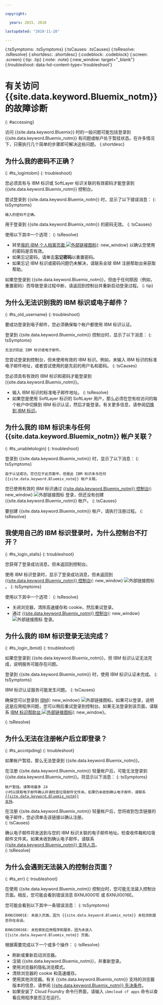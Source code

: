 ```yaml
---

copyright:

  years: 2015, 2018

lastupdated: "2018-11-28"

---
```


{:tsSymptoms: .tsSymptoms}
{:tsCauses: .tsCauses}
{:tsResolve: .tsResolve}
{:shortdesc: .shortdesc}
{:codeblock: .codeblock}
{:screen: .screen}
{:tip: .tip}
{:note: .note}
{:new_window: target="_blank"}
{:troubleshoot: data-hd-content-type='troubleshoot'}


# 有关访问 {{site.data.keyword.Bluemix_notm}} 的故障诊断
{: #accessing}

访问 {{site.data.keyword.Bluemix}} 时的一般问题可能包括登录到 {{site.data.keyword.Bluemix_notm}} 有问题或帐户处于暂挂状态。在许多情况下，只需执行几个简单的步骤即可解决这些问题。
{:shortdesc}


## 为什么我的密码不正确？
{: #ts_logintobm}
{: troubleshoot}

您必须具有与 IBM 标识或 SoftLayer 标识关联的有效密码才能登录到 {{site.data.keyword.Bluemix_notm}} 控制台。

尝试登录到 {{site.data.keyword.Bluemix_notm}} 时，显示了以下错误消息：
{: tsSymptoms}

`输入的密码不正确。`

用于登录到 {{site.data.keyword.Bluemix_notm}} 的密码无效。
{: tsCauses}

使用以下其中一个选项：
{: tsResolve}
 * 转至[我的 IBM 个人档案页面 ![外部链接图标](../icons/launch-glyph.svg "外部链接图标")](https://myibm.ibm.com/dashboard/){: new_window} 以确认您使用的密码是否有效。
 * 如果忘记密码，请单击**忘记密码**以重置密码。
 * 如果忘记 IBM 标识或密码问题仍未解决，请联系全球 IBM 注册帮助台来获取帮助。

如果您登录到 {{site.data.keyword.Bluemix_notm}}，但由于任何原因（例如，重置密码）而导致登录过程中断，请返回到控制台并重新启动登录过程。
{: tip}


## 为什么无法识别我的 IBM 标识或电子邮件？
{: #ts_old_username}
{: troubleshoot}

要成功登录到电子邮件，您必须确保每个帐户都使用 IBM 标识认证。

登录到 {{site.data.keyword.Bluemix_notm}} 控制台时，显示了以下消息：
{: tsSymptoms}

`无法识别此 IBM 标识或电子邮件。`

您尝试登录到控制台，但未使用有效的 IBM 标识。例如，未输入 IBM 标识的标准电子邮件地址，或者尝试使用的是先前的用户名和密码。
{: tsCauses}

您必须具有有效的 IBM 标识和密码才能登录到 {{site.data.keyword.Bluemix_notm}}。

 * 输入 IBM 标识的标准电子邮件地址。
 {: tsResolve}
 * 如果您是使用 SoftLayer 标识的 SoftLayer 用户，那么必须在您有权访问的每个帐户中切换到 IBM 标识认证，然后才能登录。有关更多信息，请参阅[切换到 IBM 标识](/docs/account?topic=account-unifyingaccounts)。


## 为什么我的 IBM 标识未与任何 {{site.data.keyword.Bluemix_notm}} 帐户关联？
{: #ts_unabletologin}
{: troubleshoot}

登录到 {{site.data.keyword.Bluemix_notm}} 时，显示了以下消息：
{: tsSymptoms}

`由于认证成功，您已位于此页面中，但是此 IBM 标识未与任何 {{site.data.keyword.Bluemix_notm}} 帐户关联。`

您已使用有效的 IBM 标识通过 [{{site.data.keyword.Bluemix_notm}} 控制台](https://{DomainName}){: new_window} ![外部链接图标](../icons/launch-glyph.svg "外部链接图标") 登录，但还没有创建 {{site.data.keyword.Bluemix_notm}} 帐户。
{: tsCauses}

要创建 {{site.data.keyword.Bluemix_notm}} 帐户，请执行注册过程。
{: tsResolve}


## 我使用自己的 IBM 标识登录时，为什么控制台不打开？
{: #ts_login_stalls}
{: troubleshoot}

您获得了登录成功消息，但未返回到控制台。

使用 IBM 标识登录时，显示了登录成功消息，但未返回到 [{{site.data.keyword.Bluemix_notm}} 控制台](https://{DomainName}){: new_window} ![外部链接图标](../icons/launch-glyph.svg "外部链接图标")。
{: tsSymptoms}

使用以下其中一个选项：
{: tsResolve}
 * 关闭浏览器，清除高速缓存和 cookie，然后重试登录。
 * 通过 [{{site.data.keyword.Bluemix_notm}} 控制台](https://{DomainName}){: new_window} ![外部链接图标](../icons/launch-glyph.svg "外部链接图标") 登录。


## 为什么我的 IBM 标识登录无法完成？
{: #ts_login_ibmid}
{: troubleshoot}

如果您登录到 {{site.data.keyword.Bluemix_notm}}，但 IBM 标识认证无法完成，说明服务可能存在问题。

登录到 {{site.data.keyword.Bluemix_notm}} 时，使用 IBM 标识认证未完成。
{: tsSymptoms}

IBM 标识认证服务可能发生问题。
{: tsCauses}

确保您可以登录到 [IBM](https://idaas.iam.ibm.com/idaas/mtfim/sps/authsvc?PolicyId=urn:ibm:security:authentication:asf:basicldapuser){: new_window} ![外部链接图标](../icons/launch-glyph.svg "外部链接图标")。如果可以登录，说明这是应用程序问题，您可以稍后重试登录到控制台。如果无法登录到该页面，请联系 [IBM 标识帮助台 ![外部链接图标](../icons/launch-glyph.svg "外部链接图标")](https://www.ibm.com/ibmid/myibm/help/us/helpdesk.html){: new_window}。
  
{: tsResolve}


## 为什么无法在注册帐户后立即登录？
{: #ts_accntpding}
{: troubleshoot}

如果帐户暂挂，那么无法登录到 {{site.data.keyword.Bluemix_notm}}。

在注册 {{site.data.keyword.Bluemix_notm}} 轻量帐户后，可能无法登录到 {{site.data.keyword.Bluemix_notm}}。将显示以下消息：
{: tsSymptoms}

<code>帐户暂挂。请等待最多 24 小时以获取电子邮件确认并请检查垃圾邮件文件夹。如果仍未收到确认电子邮件，请联系 <a href="http://ibm.biz/bluemixsupport.com" target="_blank">{{site.data.keyword.Bluemix_notm}} 支持</a>。</code>

在注册 {{site.data.keyword.Bluemix_notm}} 轻量帐户后，您将收到包含链接的电子邮件，您必须单击该链接以确认注册。  
{: tsCauses}

确认电子邮件将发送到与您的 IBM 标识关联的电子邮件地址。检查收件箱和垃圾邮件文件夹。如果未收到确认电子邮件，请联系 [{{site.data.keyword.Bluemix_notm}} 支持人员](/docs/get-support?topic=get-support-getting-customer-support)。  
{: tsResolve}


## 为什么会遇到无法装入的控制台页面？
{: #ts_err}
{: troubleshoot}

在使用 {{site.data.keyword.Bluemix_notm}} 控制台时，您可能无法装入控制台页面。相反，您可能会看到错误消息 BXNUI0001E 或 BXNUI0016E。

您可能会看到以下其中一条错误消息：
{: tsSymptoms}

`BXNUI0001E: 未装入页面，因为 {{site.data.keyword.Bluemix_notm}} 未检测到是否存在会话。`

`BXNUI0016E: 未检索到应用程序和服务，因为未装入 {{site.data.keyword.Bluemix_notm}} 页面。`

根据需要完成以下一个或多个操作：
{: tsResolve}

  * 刷新或重新启动浏览器。
  * 注销 {{site.data.keyword.Bluemix_notm}}，并重新登录。
  * 使用浏览器的隐私浏览模式。
  * 清除浏览器的 cookie 和高速缓存。
  * 使用其他浏览器。有关 {{site.data.keyword.Bluemix_notm}} 支持的浏览器版本的信息，请参阅 [{{site.data.keyword.Bluemix_notm}} 先决条件](/docs/overview?topic=overview-prereqs-platform)。
  * 如果安装了 Cloud Foundry 命令行界面，请输入 `ibmcloud cf apps` 命令以查看应用程序是否正在运行。
